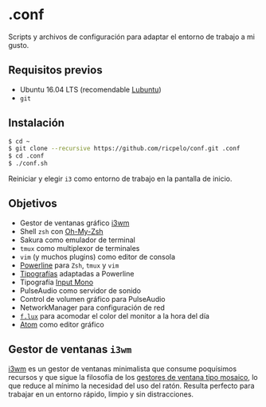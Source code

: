# .conf

Scripts y archivos de configuración para adaptar el entorno de trabajo a mi
gusto.

## Requisitos previos

* Ubuntu 16.04 LTS (recomendable [Lubuntu](http://lubuntu.net))
* `git`

## Instalación

```sh
$ cd ~
$ git clone --recursive https://github.com/ricpelo/conf.git .conf
$ cd .conf
$ ./conf.sh
```

Reiniciar y elegir `i3` como entorno de trabajo en la pantalla de inicio.

## Objetivos

* Gestor de ventanas gráfico [i3wm](http://i3wm.org)
* Shell `zsh` con [Oh-My-Zsh](http://ohmyz.sh)
* Sakura como emulador de terminal
* `tmux` como multiplexor de terminales
* `vim` (y muchos plugins) como editor de consola
* [Powerline](https://github.com/powerline/powerline) para `Zsh`, `tmux` y `vim`
* [Tipografías](https://github.com/powerline/fonts) adaptadas a Powerline
* Tipografía [Input Mono](http://input.fontbureau.com)
* PulseAudio como servidor de sonido
* Control de volumen gráfico para PulseAudio
* NetworkManager para configuración de red
* [`f.lux`](https://justgetflux.com) para acomodar el color del monitor a la
  hora del día
* [Atom](https://atom.io) como editor gráfico


## Gestor de ventanas `i3wm`

[i3wm](http://i3wm.org) es un gestor de ventanas minimalista que consume
poquísimos recursos y que sigue la filosofía de los [gestores de ventana tipo
mosaico](https://en.wikipedia.org/wiki/Tiling_window_manager), lo que reduce al
mínimo la necesidad del uso del ratón. Resulta perfecto para trabajar en un
entorno rápido, limpio y sin distracciones.


